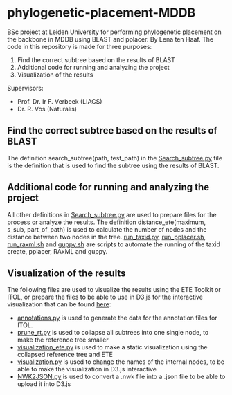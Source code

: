 # phylogenetic-placement-MDDB
BSc project at Leiden University for performing phylogenetic placement on the backbone in MDDB using BLAST and pplacer. By Lena ten Haaf. The code in this repository is made for three purposes:
  1. Find the correct subtree based on the results of BLAST
  2. Additional code for running and analyzing the project
  3. Visualization of the results

Supervisors:
+ Prof. Dr. Ir F. Verbeek (LIACS)
+ Dr. R. Vos (Naturalis)

## Find the correct subtree based on the results of BLAST
The definition search_subtree(path, test_path) in the [Search_subtree.py](Search_subtree.py) file is the definition that is used to find the subtree using the results of BLAST. 

## Additional code for running and analyzing the project
All other definitions in [Search_subtree.py](Search_subtree.py) are used to prepare files for the process or analyze the results. The definition distance_ete(maximum, s_sub, part_of_path) is used to calculate the number of nodes and the distance between two nodes in the tree. [run_taxid.py](run_taxid.py), [run_pplacer.sh](run_pplacer.sh), [run_raxml.sh](run_raxml.sh) and [guppy.sh](guppy.sh) are scripts to automate the running of the taxid create, pplacer, RAxML and guppy. 

## Visualization of the results
The following files are used to visualize the results using the ETE Toolkit or ITOL, or prepare the files to be able to use in D3.js for the interactive visualization that can be found [here](https://observablehq.com/d/1c69d26ecff13759):
+ [annotations.py](annotations.py) is used to generate the data for the annotation files for ITOL.
+ [prune_rt.py](prune_rt.py) is used to collapse all subtrees into one single node, to make the reference tree smaller
+ [visualization_ete.py](visualization_ete.py) is used to make a static visualization using the collapsed reference tree and ETE
+ [visualization.py](visualization.py) is used to change the names of the internal nodes, to be able to make the visualization in D3.js interactive
+ [NWK2JSON.py](NWK2JSON.py) is used to convert a .nwk file into a .json file to be able to upload it into D3.js
